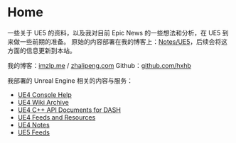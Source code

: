 # Home

一些关于 UE5 的资料，以及我对目前 Epic News 的一些想法和分析，在 UE5 到来做一些前期的准备。
原始的内容部署在我的博客上：[Notes/UE5](https://imzlp.me/notes/ue5/)，后续会将这方面的信息更新到本站。

我的博客：[imzlp.me](https://imzlp.me/) / [zhalipeng.com](https://zhalipeng.com/) Github：[github.com/hxhb](http://github.com/hxhb)

我部署的 Unreal Engine 相关的内容与服务：

- [UE4 Console Help](https://consolehelp.imzlp.me/)
- [UE4 Wiki Archive](https://ue4wiki.imzlp.me/)
- [UE4 C++ API Documents for DASH](https://imzlp.me/posts/11515/)
- [UE4 Feeds and Resources](https://imzlp.me/resources/)
- [UE4 Notes](https://imzlp.me/notes/ue/)
- [UE5 Feeds](https://imzlp.me/notes/ue5/)

